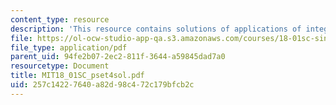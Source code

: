 ```yaml
---
content_type: resource
description: 'This resource contains solutions of applications of integration problems. '
file: https://ol-ocw-studio-app-qa.s3.amazonaws.com/courses/18-01sc-single-variable-calculus-fall-2010/257c14227640a82d98c472c179bfcb2c_MIT18_01SC_pset4sol.pdf
file_type: application/pdf
parent_uid: 94fe2b07-2ec2-811f-3644-a59845dad7a0
resourcetype: Document
title: MIT18_01SC_pset4sol.pdf
uid: 257c1422-7640-a82d-98c4-72c179bfcb2c
---
```

